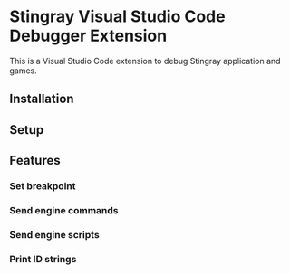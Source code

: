 # Stingray Visual Studio Code Debugger Extension

This is a Visual Studio Code extension to debug Stingray application and games.

## Installation

## Setup

## Features

### Set breakpoint

### Send engine commands

### Send engine scripts

### Print ID strings
